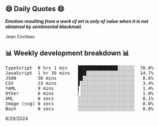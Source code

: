 ## 😄 Daily Quotes 😄

_**Emotion resulting from a work of art is only of value when it is not obtained by sentimental blackmail.**_

Jean Cocteau



## 📊 Weekly development breakdown 📊

<pre>TypeScript  8 hrs 1 min    ██████████████▊░░░░░░  70.8%
JavaScript  1 hr 39 mins   ███░░░░░░░░░░░░░░░░░░  14.7%
JSON        58 mins        █▊░░░░░░░░░░░░░░░░░░░   8.6%
CSV         23 mins        ▋░░░░░░░░░░░░░░░░░░░░   3.4%
YAML        9 mins         ▎░░░░░░░░░░░░░░░░░░░░   1.4%
Other       6 mins         ▏░░░░░░░░░░░░░░░░░░░░   1.0%
XML         0 secs         ░░░░░░░░░░░░░░░░░░░░░   0.1%
Image (svg) 0 secs         ░░░░░░░░░░░░░░░░░░░░░   0.0%
Bash        0 secs         ░░░░░░░░░░░░░░░░░░░░░   0.0%</pre>

8/29/2024